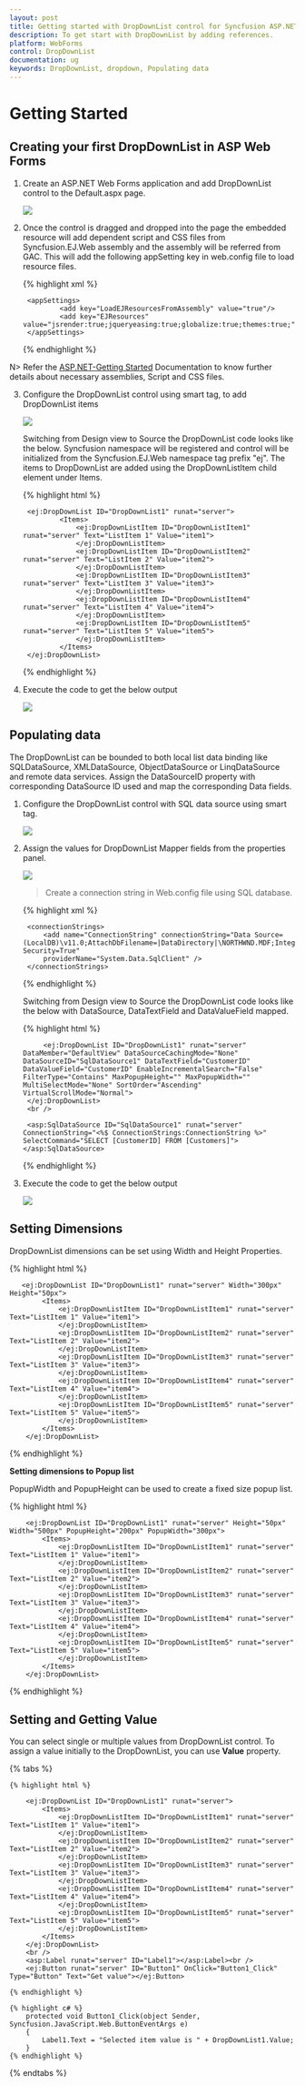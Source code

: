 ```yaml
---
layout: post
title: Getting started with DropDownList control for Syncfusion ASP.NET WebForm
description: To get start with DropDownList by adding references.
platform: WebForms
control: DropDownList
documentation: ug
keywords: DropDownList, dropdown, Populating data
---
```


# Getting Started

## Creating your first DropDownList in ASP Web Forms

1. Create an ASP.NET Web Forms application and add DropDownList control to the Default.aspx page.

    ![](Getteing-Started_images/Getteing-Started_img3.jpeg)

2. Once the control is dragged and dropped into the page the embedded resource will add dependent script and CSS files from Syncfusion.EJ.Web assembly and the assembly will be referred from GAC. This will add the following appSetting key in web.config file to load resource files.

    {% highlight xml %}
        
        <appSettings>
                <add key="LoadEJResourcesFromAssembly" value="true"/>
                <add key="EJResources" value="jsrender:true;jqueryeasing:true;globalize:true;themes:true;"/>
        </appSettings>
            
    {% endhighlight %}
    
N> Refer the [ASP.NET-Getting Started](http://help.syncfusion.com/aspnet/getting-started#manual-integration-of-syncfusion-aspnet-controls-into-the-newexisting-application) Documentation to know further details about necessary assemblies, Script and CSS files.

3. Configure the DropDownList control using smart tag, to add DropDownList items

    ![](Getteing-Started_images/Getteing-Started_img4.jpeg)

    Switching from Design view to Source the DropDownList code looks like the below. Syncfusion namespace will be registered and control will be initialized from the Syncfusion.EJ.Web namespace tag prefix "ej". The items to DropDownList are added using the DropDownListItem child element under Items.

    {% highlight html %}

        <ej:DropDownList ID="DropDownList1" runat="server">
                <Items>
                    <ej:DropDownListItem ID="DropDownListItem1" runat="server" Text="ListItem 1" Value="item1">
                    </ej:DropDownListItem>
                    <ej:DropDownListItem ID="DropDownListItem2" runat="server" Text="ListItem 2" Value="item2">
                    </ej:DropDownListItem>
                    <ej:DropDownListItem ID="DropDownListItem3" runat="server" Text="ListItem 3" Value="item3">
                    </ej:DropDownListItem>
                    <ej:DropDownListItem ID="DropDownListItem4" runat="server" Text="ListItem 4" Value="item4">
                    </ej:DropDownListItem>
                    <ej:DropDownListItem ID="DropDownListItem5" runat="server" Text="ListItem 5" Value="item5">
                    </ej:DropDownListItem>
                </Items>
        </ej:DropDownList>
            
    {% endhighlight %}

4. Execute the code to get the below output

    ![](Getteing-Started_images/Getteing-Started_img1.jpeg)

## Populating data

The DropDownList can be bounded to both local list data binding like SQLDataSource, XMLDataSource, ObjectDataSource or LinqDataSource and remote data services. Assign the DataSourceID property with corresponding DataSource ID used and map the corresponding Data fields.

1. Configure the DropDownList control with SQL data source using smart tag.

    ![](Getteing-Started_images/Getteing-Started_img5.jpeg)

2. Assign the values for DropDownList Mapper fields from the properties panel.

    ![](Getteing-Started_images/Getteing-Started_img6.jpeg)

    > Create a connection string in Web.config file using SQL database.

    {% highlight xml %}
        
        <connectionStrings>
            <add name="ConnectionString" connectionString="Data Source=(LocalDB)\v11.0;AttachDbFilename=|DataDirectory|\NORTHWND.MDF;Integrated Security=True"
            providerName="System.Data.SqlClient" />
        </connectionStrings>
        
    {% endhighlight %}

    Switching from Design view to Source the DropDownList code looks like the below with DataSource, DataTextField and DataValueField mapped.

    {% highlight html %}
        
            <ej:DropDownList ID="DropDownList1" runat="server" DataMember="DefaultView" DataSourceCachingMode="None" DataSourceID="SqlDataSource1" DataTextField="CustomerID" DataValueField="CustomerID" EnableIncrementalSearch="False" FilterType="Contains" MaxPopupHeight="" MaxPopupWidth="" MultiSelectMode="None" SortOrder="Ascending" VirtualScrollMode="Normal">
        </ej:DropDownList>
        <br />
        
        <asp:SqlDataSource ID="SqlDataSource1" runat="server" ConnectionString="<%$ ConnectionStrings:ConnectionString %>" SelectCommand="SELECT [CustomerID] FROM [Customers]"></asp:SqlDataSource>

    {% endhighlight %}

3. Execute the code to get the below output 

    ![](Getteing-Started_images/Getteing-Started_img2.jpeg)

## Setting Dimensions

DropDownList dimensions can be set using Width and Height Properties.
	
{% highlight html %}
	
       <ej:DropDownList ID="DropDownList1" runat="server" Width="300px" Height="50px">
            <Items>
                <ej:DropDownListItem ID="DropDownListItem1" runat="server" Text="ListItem 1" Value="item1">
                </ej:DropDownListItem>
                <ej:DropDownListItem ID="DropDownListItem2" runat="server" Text="ListItem 2" Value="item2">
                </ej:DropDownListItem>
                <ej:DropDownListItem ID="DropDownListItem3" runat="server" Text="ListItem 3" Value="item3">
                </ej:DropDownListItem>
                <ej:DropDownListItem ID="DropDownListItem4" runat="server" Text="ListItem 4" Value="item4">
                </ej:DropDownListItem>
                <ej:DropDownListItem ID="DropDownListItem5" runat="server" Text="ListItem 5" Value="item5">
                </ej:DropDownListItem>
            </Items>
        </ej:DropDownList>
	
{% endhighlight %}

**Setting dimensions to Popup list**

PopupWidth and PopupHeight can be used to create a fixed size popup list.

{% highlight html %}
    
        <ej:DropDownList ID="DropDownList1" runat="server" Height="50px" Width="500px" PopupHeight="200px" PopupWidth="300px">
            <Items>
                <ej:DropDownListItem ID="DropDownListItem1" runat="server" Text="ListItem 1" Value="item1">
                </ej:DropDownListItem>
                <ej:DropDownListItem ID="DropDownListItem2" runat="server" Text="ListItem 2" Value="item2">
                </ej:DropDownListItem>
                <ej:DropDownListItem ID="DropDownListItem3" runat="server" Text="ListItem 3" Value="item3">
                </ej:DropDownListItem>
                <ej:DropDownListItem ID="DropDownListItem4" runat="server" Text="ListItem 4" Value="item4">
                </ej:DropDownListItem>
                <ej:DropDownListItem ID="DropDownListItem5" runat="server" Text="ListItem 5" Value="item5">
                </ej:DropDownListItem>
            </Items>
        </ej:DropDownList>
        
{% endhighlight %}
    
## Setting and Getting Value

You can select single or multiple values from DropDownList control. To assign a value initially to the DropDownList, you can use <b>Value</b> property.

{% tabs %}
	
    {% highlight html %}
        
        <ej:DropDownList ID="DropDownList1" runat="server">
            <Items>
                <ej:DropDownListItem ID="DropDownListItem1" runat="server" Text="ListItem 1" Value="item1">
                </ej:DropDownListItem>
                <ej:DropDownListItem ID="DropDownListItem2" runat="server" Text="ListItem 2" Value="item2">
                </ej:DropDownListItem>
                <ej:DropDownListItem ID="DropDownListItem3" runat="server" Text="ListItem 3" Value="item3">
                </ej:DropDownListItem>
                <ej:DropDownListItem ID="DropDownListItem4" runat="server" Text="ListItem 4" Value="item4">
                </ej:DropDownListItem>
                <ej:DropDownListItem ID="DropDownListItem5" runat="server" Text="ListItem 5" Value="item5">
                </ej:DropDownListItem>
            </Items>
        </ej:DropDownList>
        <br />
        <asp:Label runat="server" ID="Label1"></asp:Label><br />
        <ej:Button runat="server" ID="Button1" OnClick="Button1_Click" Type="Button" Text="Get value"></ej:Button>
            
	{% endhighlight %}
    
    {% highlight c# %}
        protected void Button1_Click(object Sender, Syncfusion.JavaScript.Web.ButtonEventArgs e)
        {
            Label1.Text = "Selected item value is " + DropDownList1.Value;
        }
    {% endhighlight %}

{% endtabs %}

